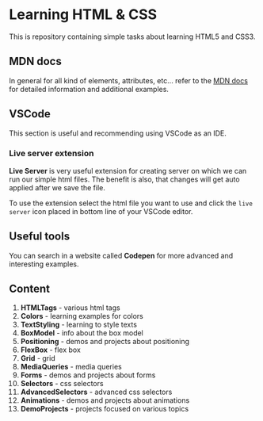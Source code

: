 # Learning HTML & CSS

This is repository containing simple tasks about learning HTML5 and CSS3.

## MDN docs

In general for all kind of elements, attributes, etc... refer to the [MDN docs](https://developer.mozilla.org/en-US/) for detailed information and additional examples.

## VSCode

This section is useful and recommending using VSCode as an IDE.

### Live server extension

**Live Server** is very useful extension for creating server on which we can run our simple html files. The benefit is also, that changes will get auto applied after we save the file.

To use the extension select the html file you want to use and click the `live server` icon placed in bottom line of your VSCode editor.

## Useful tools

You can search in a website called **Codepen** for more advanced and interesting examples.

## Content

1. **HTMLTags** - various html tags
2. **Colors** - learning examples for colors
3. **TextStyling** - learning to style texts
4. **BoxModel** - info about the box model
5. **Positioning** - demos and projects about positioning
6. **FlexBox** - flex box
7. **Grid** - grid
8. **MediaQueries** - media queries
9. **Forms** - demos and projects about forms
10. **Selectors** - css selectors
11. **AdvancedSelectors** - advanced css selectors
12. **Animations** - demos and projects about animations
13. **DemoProjects** - projects focused on various topics
